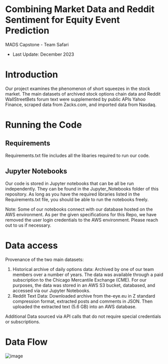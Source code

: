 # Combining Market Data and Reddit Sentiment for Equity Event Prediction 
MADS Capstone - Team Safari
- Last Update: December 2023

# Introduction
Our project examines the phenomenon of short squeezes in the stock market.  The main datasets of archived stock options chain data and Reddit WallStreetBets forum text were supplemented by public APIs Yahoo Finance, scraped data from Zacks.com, and imported data from Nasdaq. 

# Running the Code

## Requirements
Requirements.txt file includes all the libaries required to run our code.

## Jupyter Notebooks
Our code is stored in Jupyter notebooks that can be all be run independently.  They can be found in the Jupyter_Notebooks folder of this repository.  As long as you have the required libraries listed in the Requirements.txt file, you should be able to run the notebooks freely.

Note: Some of our notebooks connect with our database hosted on the AWS environment.  As per the given specifications for this Repo, we have removed the user login credentials to the AWS environment.  Please reach out to us if necessary. 

# Data access
Provenance of the two main datasets:
1. Historical archive of daily options data: Archived by one of our team members over a number of years. The data was available through a paid subscription to the Chicago Mercantile Exchange (CME).  For our purposes, the data was stored in an AWS S3 bucket, databased, and accessed via our Jupyter Notebooks. 
2. Reddit Text Data: Downloaded archive from the-eye.eu in Z standard compression format, extracted posts and comments in JSON. Then uploaded the extracted text (5.6 GB) into an AWS database.

Additional Data sourced via API calls that do not require special credentials or subscriptions.

# Data Flow
![image](https://github.com/erickts643/SIADS_Capstone_Group17/assets/127133109/c66b33f2-4f0c-4fe5-a181-82a69d7389c1)
